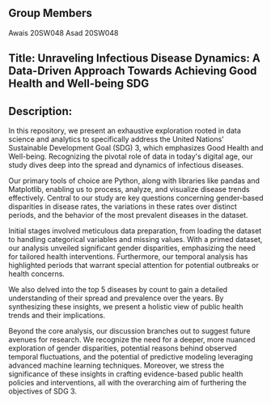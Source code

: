 ## Group Members

Awais 20SW048
Asad 20SW048


## Title: Unraveling Infectious Disease Dynamics: A Data-Driven Approach Towards Achieving Good Health and Well-being SDG

## Description:

In this repository, we present an exhaustive exploration rooted in data science and analytics to specifically address the United Nations' Sustainable Development Goal (SDG) 3, which emphasizes Good Health and Well-being. Recognizing the pivotal role of data in today's digital age, our study dives deep into the spread and dynamics of infectious diseases. 

Our primary tools of choice are Python, along with libraries like pandas and Matplotlib, enabling us to process, analyze, and visualize disease trends effectively. Central to our study are key questions concerning gender-based disparities in disease rates, the variations in these rates over distinct periods, and the behavior of the most prevalent diseases in the dataset.

Initial stages involved meticulous data preparation, from loading the dataset to handling categorical variables and missing values. With a primed dataset, our analysis unveiled significant gender disparities, emphasizing the need for tailored health interventions. Furthermore, our temporal analysis has highlighted periods that warrant special attention for potential outbreaks or health concerns.

We also delved into the top 5 diseases by count to gain a detailed understanding of their spread and prevalence over the years. By synthesizing these insights, we present a holistic view of public health trends and their implications.

Beyond the core analysis, our discussion branches out to suggest future avenues for research. We recognize the need for a deeper, more nuanced exploration of gender disparities, potential reasons behind observed temporal fluctuations, and the potential of predictive modeling leveraging advanced machine learning techniques. Moreover, we stress the significance of these insights in crafting evidence-based public health policies and interventions, all with the overarching aim of furthering the objectives of SDG 3.
